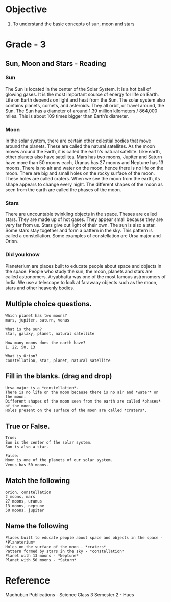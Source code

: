 # Objective
1. To understand the basic concepts of sun, moon and stars

# Grade - 3
## Sun, Moon and Stars - Reading
### Sun
The Sun is located in the center of the Solar System. It is a hot ball of glowing gases. It is the most important source of energy for life on Earth. Life on Earth depends on light and heat from the Sun.
The solar system also contains planets, comets, and asteroids. They all orbit, or travel around, the Sun. The Sun has a diameter of around 1.39 million kilometers / 864,000 miles. This is about 109 times bigger than Earth’s diameter.

### Moon
In the solar system, there are certain other celestial bodies that move around the planets. These are called the natural satellites. As the moon moves around the Earth, it is called the earth's natural satellite. Like earth, other planets also have satellites. Mars has two moons, Jupiter and Saturn have more than 50 moons each, Uranus has 27 moons and Neptune has 13 moons.
There is no air and water on the moon, hence there is no life on the moon. There are big and small holes on the rocky surface of the moon. These holes are called craters.
When we see the moon from the earth, its shape appears to change every night. The different shapes of the moon as seen from the earth are called the phases of the moon.

### Stars
There are uncountable twinkling objects in the space. Theses are called stars. They are made up of hot gases. They appear small because they are very far from us. Stars give out light of their own. The sun is also a star.
Some stars stay together and form a pattern in the sky. This pattern is called a constellation. Some examples of constellation are Ursa major and Orion.

### Did you know
Planeterium are places built to educate people about space and objects in the space.
People who study the sun, the moon, planets and stars are called astronomers. Aryabhatta was one of the most famous astronomers of India.
We use a telescope to look at farawaay objects such as the moon, stars and other heavenly bodies.

## Multiple choice questions.
```
Which planet has two moons?
mars, jupiter, saturn, venus

What is the sun?
star, galaxy, planet, natural satellite

How many moons does the earth have?
1, 22, 50, 13

What is Orion?
constellation, star, planet, natural satellite
```
## Fill in the blanks. (drag and drop)
```
Ursa major is a *constellation*.
There is no life on the moon because there is no air and *water* on the moon.
Different shapes of the moon seen from the earth are called *phases* of the moon.
Holes present on the surface of the moon are called *craters*.
```
## True or False.
```
True:
Sun is the center of the solar system.
Sun is also a star.

False:
Moon is one of the planets of our solar system.
Venus has 50 moons.
```
## Match the following
```
orion, constellation
2 moons, mars
27 moons, uranus
13 monns, neptune
50 moons, jupiter
```
## Name the following
```
Places built to educate people about space and objects in the space - *Planeterium*
Holes on the surface of the moon - *craters*
Pattern formed by stars in the sky - *constellation*
Planet with 13 moons - *Neptune*
Planet with 50 moons - *Saturn*
```
# Reference
Madhubun Publications - Science Class 3 Semester 2 - Hues
